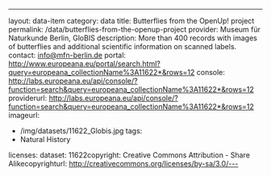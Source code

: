 ---
layout: data-item
category: data
title: Butterflies from the OpenUp! project
permalink: /data/butterflies-from-the-openup-project
provider: Museum für Naturkunde Berlin, GloBIS
description: More than 400 records with images of butterflies and additional scientific information on scanned labels.
contact: info@mfn-berlin.de
portal: http://www.europeana.eu/portal/search.html?query=europeana_collectionName%3A11622*&rows=12
console: http://labs.europeana.eu/api/console/?function=search&query=europeana_collectionName%3A11622*&rows=12
providerurl: http://labs.europeana.eu/api/console/?function=search&query=europeana_collectionName%3A11622*&rows=12
imageurl:
  - /img/datasets/11622_Globis.jpg
tags:
  - Natural History

licenses:
dataset: 11622copyright: Creative Commons Attribution - Share Alikecopyrighturl: http://creativecommons.org/licenses/by-sa/3.0/---
